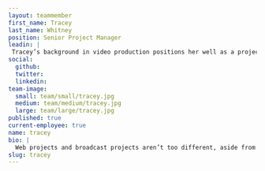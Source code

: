 ```yaml
---
layout: teammember
first_name: Tracey
last_name: Whitney
position: Senior Project Manager
leadin: |
 Tracey’s background in video production positions her well as a project manager. She also once summited Mt. Kosciuszko in Australia, so we’re confident she can take on any challenge.
social:
  github:
  twitter:
  linkedin:
team-image:
  small: team/small/tracey.jpg
  medium: team/medium/tracey.jpg
  large: team/large/tracey.jpg
published: true
current-employee: true
name: tracey
bio: |
  Web projects and broadcast projects aren’t too different, aside from the television part. Both require an overseer who’s not afraid to manage many moving pieces. As a result, Tracey knows how to manage tight deadlines, quick turnarounds, and translate lots of information into action items. Before coming to ThinkShout, Tracey worked at Oregon Public Broadcasting and Funnelbox, where she accumulated experience in both the nonprofit and agency realms. Those worlds collided when she joined our team, and now she’s blending her agency chops with her nonprofit background to help us create exciting new tools for our clients.
slug: tracey
---
```

